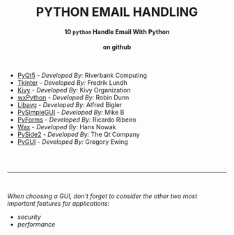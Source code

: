 <h1 align="center">PYTHON EMAIL HANDLING</h1>

<h4 align="center">10 <code>python</code> Handle Email With Python</h4>

<div align="center">
   <strong>on github</strong>
</div>

<br />
<br />


  - [PyQt5](https://riverbankcomputing.com/software/pyqt/intro) - <em>Developed By:</em> Riverbank Computing
  - [Tkinter](https://wiki.python.org/moin/TkInter) - <em>Developed By:</em> Fredrik Lundh
  - [Kivy](https://kivy.org/#home) - <em>Developed By:</em> Kivy Organization
  - [wxPython](https://www.wxpython.org/) - <em>Developed By:</em> Robin Dunn
  - [Libavg](https://www.libavg.de/site/) - <em>Developed By:</em> Alfred Bigler
  - [PySimpleGUI](https://pysimplegui.readthedocs.io/en/latest/) - <em>Developed By:</em> Mike B
  - [PyForms](https://pyforms.readthedocs.io/en/v4/) - <em>Developed By:</em> Ricardo Ribeiro
  - [Wax](https://wiki.python.org/moin/Wax) - <em>Developed By:</em> Hans Nowak
  - [PySide2](https://www.qt.io/qt-for-python) - <em>Developed By:</em> The Qt Company
  - [PyGUI](https://www.cosc.canterbury.ac.nz/greg.ewing/python_gui/) - <em>Developed By:</em> Gregory Ewing


<br />
<br />

-----
<br />

<i>When choosing a GUI, don't forget to consider the other two most important features for applications:</i>
- <i>security</i>
- <i>performance</i>
